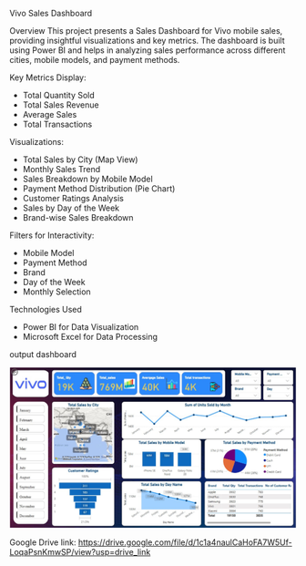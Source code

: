Vivo Sales Dashboard

Overview
This project presents a Sales Dashboard for Vivo mobile sales, providing insightful visualizations and key metrics. The dashboard is built using Power BI and helps in analyzing sales performance across different cities, mobile models, and payment methods.


Key Metrics Display:
  - Total Quantity Sold
  - Total Sales Revenue
  - Average Sales
  - Total Transactions
    
Visualizations:
  - Total Sales by City (Map View)
  - Monthly Sales Trend
  - Sales Breakdown by Mobile Model
  - Payment Method Distribution (Pie Chart)
  - Customer Ratings Analysis
  - Sales by Day of the Week
  - Brand-wise Sales Breakdown
    
  Filters for Interactivity:
  - Mobile Model
  - Payment Method
  - Brand
  - Day of the Week
  - Monthly Selection

Technologies Used
- Power BI for Data Visualization
- Microsoft Excel for Data Processing


output dashboard

![Sales Dashboard](ss%20dash.jpg)


Google Drive link:  https://drive.google.com/file/d/1c1a4naulCaHoFA7W5Uf-LoqaPsnKmwSP/view?usp=drive_link

